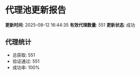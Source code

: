 # 代理池更新报告

**更新时间**: 2025-08-12 16:44:35
**有效代理数量**: 551
**更新状态**:  成功

## 代理统计
- 总获取: 551
- 验证通过: 551
- 成功率: 100%
